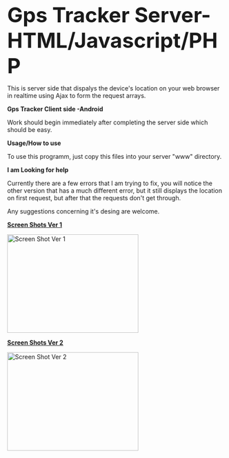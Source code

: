 <font size="20"><b>Gps Tracker Server- HTML/Javascript/PHP</b> </font>


This is server side that dispalys the device's location on your web browser in realtime using Ajax to form the request arrays.

<b>Gps Tracker Client side -Android</b>

Work should begin immediately after completing the server side which should be easy.

<b>Usage/How to use</b>

To use this programm, just copy this files into your server "www" directory.

<b>I am Looking for help</b>

Currently there are a few errors that I am trying to fix, you will notice the other version that has a much different error, but it still displays the location on first request, but after that the requests don't get through.

Any suggestions concerning it's desing are welcome.

<b><u>Screen Shots Ver 1</u></b>

<img src="http://i.imgur.com/P2qkn51.png?1" alt="Screen Shot Ver 1" style="width:304px;height:228px">

<b><u>Screen Shots Ver 2</u></b>

<img src="http://i.imgur.com/mUxscaW.png?1" alt="Screen Shot Ver 2" style="width:304px;height:228px">
